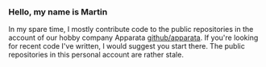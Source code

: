 ### Hello, my name is Martin

In my spare time, I mostly contribute code to the public repositories in the account of our hobby company Apparata [github/apparata](https://github.com/apparata). If you're looking for recent code I've written, I would suggest you start there. The public repositories in this personal account are rather stale.

